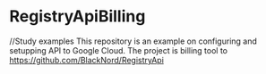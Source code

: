 # RegistryApiBilling
//Study examples
This repository is an example on configuring and setupping API to Google Cloud.
The project is billing tool to https://github.com/BlackNord/RegistryApi

